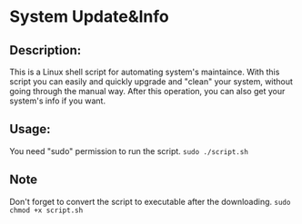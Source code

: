 # System Update&Info

## Description:

This is a Linux shell script for automating system's maintaince. With this script you can easily and quickly upgrade and "clean" your system, without going through the manual way. After this operation, you can also get your system's info if you want.

## Usage:

You need "sudo" permission to run the script.
`sudo ./script.sh`

## Note

Don't forget to convert the script to executable after the downloading.
`sudo chmod +x script.sh`
